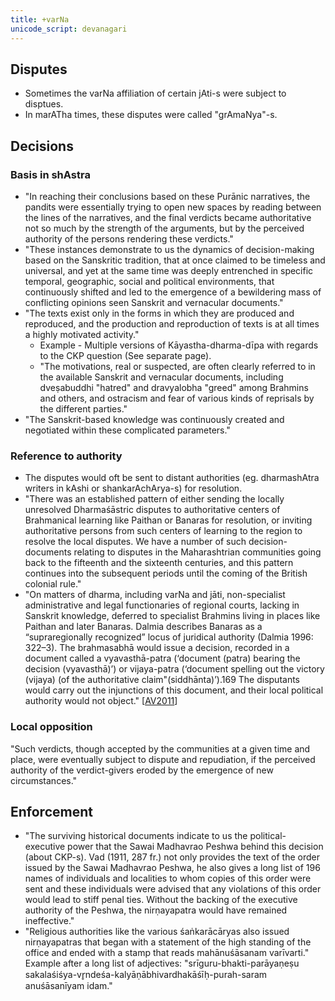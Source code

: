 ```yaml
---
title: +varNa
unicode_script: devanagari
---
```


## Disputes
- Sometimes the varNa affiliation of certain jAti-s were subject to disptues.
- In marATha times, these disputes were called "grAmaNya"-s.


## Decisions
### Basis in shAstra
- "In reaching their conclusions based on these Purānic narratives, the pandits were essentially trying to open new spaces by reading between the lines of the narratives, and the final verdicts became authoritative not so much by the strength of the arguments, but by the perceived authority of the persons rendering these verdicts."
- "These instances demonstrate to us the dynamics of decision-making based on the Sanskritic tradition, that at once claimed to be timeless and universal, and yet at the same time was deeply entrenched in specific temporal, geographic, social and political environments, that continuously shifted and led to the emergence of a bewildering mass of conflicting opinions seen Sanskrit and vernacular documents."
- "The texts exist only in the forms in which they are produced and reproduced, and the production and reproduction of texts is at all times a highly motivated activity."
    - Example - Multiple versions of Kāyastha-dharma-dīpa with regards to the CKP question (See separate page).
    - "The motivations, real or suspected, are often clearly referred to in the available Sanskrit and vernacular documents, including dveṣabuddhi "hatred" and dravyalobha "greed" among Brahmins and others, and ostracism and fear of various kinds of reprisals by the different parties."
- "The Sanskrit-based knowledge was continuously created and negotiated within these complicated parameters."

### Reference to authority
- The disputes would oft be sent to distant authorities (eg. dharmashAtra writers in kAshi or shankarAchArya-s) for resolution.
- "There was an established pattern of either sending the locally unresolved Dharmaśāstric disputes to authoritative centers of Brahmanical learning like Paithan or Banaras for resolution, or inviting authoritative persons from such centers of learning to the region to resolve the local disputes. We have a number of such decision-documents relating to disputes in the Maharashtrian communities going back to the fifteenth and the sixteenth centuries, and this pattern continues into the subsequent periods until the coming of the British colonial rule."
- "On matters of dharma, including varNa and jāti, non-specialist administrative and legal functionaries of regional courts, lacking in Sanskrit knowledge, deferred to specialist Brahmins living in places like Paithan and later Banaras. Dalmia describes Banaras as a “supraregionally recognized” locus of juridical authority (Dalmia 1996: 322–3). The brahmasabhā would issue a decision, recorded in a document called a vyavasthā-patra (‘document (patra) bearing the decision (vyavasthā)’) or vijaya-patra (‘document spelling out the victory (vijaya) (of the authoritative claim"(siddhānta)’).169 The disputants would carry out the injunctions of this document, and their local political authority would not object." \[[AV2011](http://works.bepress.com/cgi/viewcontent.cgi?article=1088&context=ananya_vajpeyi)\]
    
### Local opposition
"Such verdicts, though accepted by the communities at a given time and place, were eventually subject to dispute and repudiation, if the perceived authority of the verdict-givers eroded by the emergence of new circumstances."

## Enforcement
- "The surviving historical documents indicate to us the political-executive power that the Sawai Madhavrao Peshwa behind this decision (about CKP-s). Vad (1911, 287 fr.) not only provides the text of the order issued by the Sawai Madhavrao Peshwa, he also gives a long list of 196 names of individuals and localities to whom copies of this order were sent and these individuals were advised that any violations of this order would lead to stiff penal ties. Without the backing of the executive authority of the Peshwa, the nirṇayapatra would have remained ineffective."
- "Religious authorities like the various śaṅkarācāryas also issued nirṇayapatras that began with a statement of the high standing of the office and ended with a stamp that reads mahānuśāsanam varīvarti." Example after a long list of adjectives: "srīguru-bhakti-parāyaṇeṣu sakalaśiśya-vr̥ndeśa-kalyāṇābhivardhakāśīḥ-purah-saram anuśāsanīyam idam."
